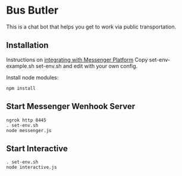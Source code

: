 # Bus Butler

This is a chat bot that helps you get to work via public transportation.

## Installation
Instructions on [integrating with Messenger Platform](https://github.com/wit-ai/node-wit#messenger-integration-example)
Copy set-env-example.sh set-env.sh and edit with your own config.

Install node modules:
```
npm install
```

## Start Messenger Wenhook Server
```
ngrok http 8445
. set-env.sh
node messenger.js
```

## Start Interactive
```
. set-env.sh
node interactive.js
```
